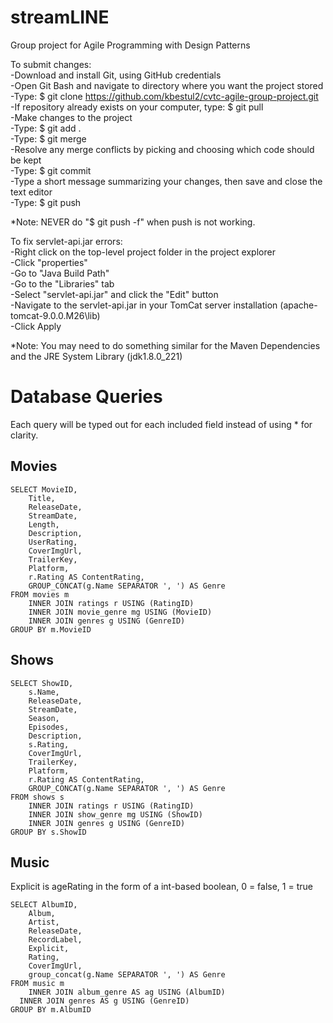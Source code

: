 # streamLINE
Group project for Agile Programming with Design Patterns  
  
To submit changes:  
-Download and install Git, using GitHub credentials  
-Open Git Bash and navigate to directory where you want the project stored  
-Type: $ git clone https://github.com/kbestul2/cvtc-agile-group-project.git  
-If repository already exists on your computer, type: $ git pull  
-Make changes to the project  
-Type: $ git add .  
-Type: $ git merge  
-Resolve any merge conflicts by picking and choosing which code should be kept  
-Type: $ git commit  
-Type a short message summarizing your changes, then save and close the text editor  
-Type: $ git push  
  
*Note: NEVER do "$ git push -f" when push is not working.  
  
To fix servlet-api.jar errors:  
-Right click on the top-level project folder in the project explorer  
-Click "properties"  
-Go to "Java Build Path"  
-Go to the "Libraries" tab  
-Select "servlet-api.jar" and click the "Edit" button  
-Navigate to the servlet-api.jar in your TomCat server installation (apache-tomcat-9.0.0.M26\lib)  
-Click Apply  
  
*Note: You may need to do something similar for the Maven Dependencies and the JRE System Library (jdk1.8.0_221)  


# Database Queries

Each query will be typed out for each included field instead of using * for clarity.

## Movies

```
SELECT MovieID, 
   	Title, 
	ReleaseDate, 
	StreamDate, 
	Length, 
	Description, 
	UserRating, 
	CoverImgUrl, 
	TrailerKey, 
	Platform, 
	r.Rating AS ContentRating, 
	GROUP_CONCAT(g.Name SEPARATOR ', ') AS Genre
FROM movies m
	INNER JOIN ratings r USING (RatingID)
	INNER JOIN movie_genre mg USING (MovieID)
	INNER JOIN genres g USING (GenreID)
GROUP BY m.MovieID
```

## Shows

```
SELECT ShowID,
	s.Name,
    ReleaseDate,
    StreamDate,
    Season,
    Episodes,
    Description,
    s.Rating,
    CoverImgUrl,
    TrailerKey,
    Platform,
	r.Rating AS ContentRating, 
	GROUP_CONCAT(g.Name SEPARATOR ', ') AS Genre
FROM shows s
	INNER JOIN ratings r USING (RatingID)
	INNER JOIN show_genre mg USING (ShowID)
	INNER JOIN genres g USING (GenreID)
GROUP BY s.ShowID
```

## Music

Explicit is ageRating in the form of a int-based boolean, 0 = false, 1 = true

```
SELECT AlbumID,
	Album,
    Artist,
    ReleaseDate,
    RecordLabel,
    Explicit,
    Rating,
    CoverImgUrl,
	group_concat(g.Name SEPARATOR ', ') AS Genre
FROM music m
	INNER JOIN album_genre AS ag USING (AlbumID)
  INNER JOIN genres AS g USING (GenreID)
GROUP BY m.AlbumID
```


